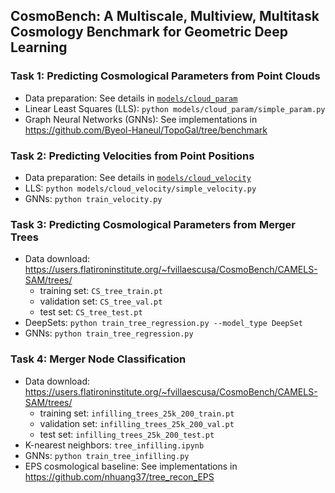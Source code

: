 ## CosmoBench: A Multiscale, Multiview, Multitask Cosmology Benchmark for Geometric Deep Learning

### Task 1: Predicting Cosmological Parameters from Point Clouds
- Data preparation: See details in [`models/cloud_param`](./models/cloud_param/)
- Linear Least Squares (LLS): `python models/cloud_param/simple_param.py`
- Graph Neural Networks (GNNs): See implementations in <https://github.com/Byeol-Haneul/TopoGal/tree/benchmark>

### Task 2: Predicting Velocities from Point Positions
- Data preparation: See details in [`models/cloud_velocity`](./models/cloud_velocity/)
- LLS: `python models/cloud_velocity/simple_velocity.py`
- GNNs: `python train_velocity.py`

### Task 3: Predicting Cosmological Parameters from Merger Trees
- Data download: <https://users.flatironinstitute.org/~fvillaescusa/CosmoBench/CAMELS-SAM/trees/>
  - training set: `CS_tree_train.pt`
  - validation set: `CS_tree_val.pt`
  - test set: `CS_tree_test.pt`
- DeepSets: `python train_tree_regression.py --model_type DeepSet`
- GNNs: `python train_tree_regression.py`

### Task 4: Merger Node Classification
- Data download: <https://users.flatironinstitute.org/~fvillaescusa/CosmoBench/CAMELS-SAM/trees/>
  - training set: `infilling_trees_25k_200_train.pt`
  - validation set: `infilling_trees_25k_200_val.pt`
  - test set: `infilling_trees_25k_200_test.pt`
- K-nearest neighbors: `tree_infilling.ipynb`
- GNNs: `python train_tree_infilling.py`
- EPS cosmological baseline: See implementations in <https://github.com/nhuang37/tree_recon_EPS>